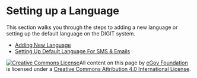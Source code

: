 # Setting up a Language

This section walks you through the steps to adding a new language or setting up the default language on the DIGIT system.

* [Adding New Language](adding-a-language.md)
* [Setting Up Default Language For SMS & Emails](setting-a-default-language-for-sms-and-email.md)

[![Creative Commons License](https://i.creativecommons.org/l/by/4.0/80x15.png)​](http://creativecommons.org/licenses/by/4.0/)All content on this page by [eGov Foundation](https://egov.org.in) is licensed under a [Creative Commons Attribution 4.0 International License](http://creativecommons.org/licenses/by/4.0/).
